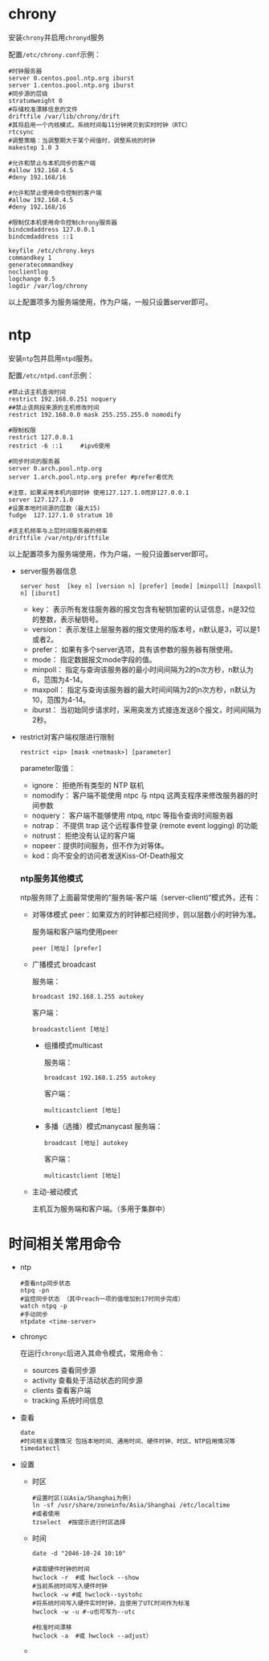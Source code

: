 # chrony

安装`chrony`并启用`chronyd`服务

配置`/etc/chrony.conf`示例：

```shell
#时钟服务器
server 0.centos.pool.ntp.org iburst
server 1.centos.pool.ntp.org iburst
#同步源的层级
stratumweight 0
#存储校准漂移信息的文件
driftfile /var/lib/chrony/drift
#其将启用一个内核模式，系统时间每11分钟拷贝到实时时钟（RTC）
rtcsync
#调整策略：当调整期大于某个阀值时，调整系统的时钟
makestep 1.0 3

#允许和禁止与本机同步的客户端
#allow 192.168.4.5
#deny 192.168/16

#允许和禁止使用命令控制的客户端
#allow 192.168.4.5
#deny 192.168/16

#限制仅本机使用命令控制chrony服务器
bindcmdaddress 127.0.0.1
bindcmdaddress ::1

keyfile /etc/chrony.keys
commandkey 1
generatecommandkey
noclientlog
logchange 0.5
logdir /var/log/chrony
```

以上配置项多为服务端使用，作为户端，一般只设置server即可。

# ntp

安装`ntp`包并启用`ntpd`服务。

配置`/etc/ntpd.conf`示例：

```shell
#禁止该主机查询时间
restrict 192.168.0.251 noquery
##禁止该网段来源的主机修改时间
restrict 192.168.0.0 mask 255.255.255.0 nomodify

#限制权限
restrict 127.0.0.1
restrict -6 ::1     #ipv6使用

#同步时间的服务器
server 0.arch.pool.ntp.org
server 1.arch.pool.ntp.org prefer #prefer者优先

#注意，如果采用本机内部时钟 使用127.127.1.0而非127.0.0.1
server 127.127.1.0
#设置本地时间源的层数（最大15)
fudge  127.127.1.0 stratum 10

#该主机频率与上层时间服务器的频率
driftfile /var/ntp/driftfile
```

以上配置项多为服务端使用，作为户端，一般只设置server即可。

- server服务器信息

  ```shell
  server host  [key n] [version n] [prefer] [mode] [minpoll] [maxpoll n] [iburst]
  ```

  - key： 表示所有发往服务器的报文包含有秘钥加密的认证信息，n是32位的整数，表示秘钥号。
  - version： 表示发往上层服务器的报文使用的版本号，n默认是3，可以是1或者2。
  - prefer： 如果有多个server选项，具有该参数的服务器有限使用。
  - mode： 指定数据报文mode字段的值。
  - minpoll： 指定与查询该服务器的最小时间间隔为2的n次方秒，n默认为6，范围为4-14。
  - maxpoll：  指定与查询该服务器的最大时间间隔为2的n次方秒，n默认为10，范围为4-14。
  - iburst： 当初始同步请求时，采用突发方式接连发送8个报文，时间间隔为2秒。

- restrict对客户端权限进行限制

  ```shell
  restrict <ip> [mask <netmask>] [parameter]
  ```

  parameter取值：

  - ignore： 拒绝所有类型的 NTP 联机
  - nomodify： 客户端不能使用 ntpc 与 ntpq 这两支程序来修改服务器的时间参数
  - noquery： 客户端不能够使用 ntpq, ntpc 等指令查询时间服务器
  - notrap： 不提供 trap 这个远程事件登录 (remote event logging) 的功能
  - notrust： 拒绝没有认证的客户端
  - nopeer：提供时间服务，但不作为对等体。
  - kod：向不安全的访问者发送Kiss-Of-Death报文

  ### ntp服务其他模式

  ntp服务除了上面最常使用的”服务端-客户端（server-client)“模式外，还有：

  - 对等体模式 peer：如果双方的时钟都已经同步，则以层数小的时钟为准。

    服务端和客户端均使用peer

    ```shell
    peer [地址] [prefer]
    ```

  - 广播模式 broadcast

    服务端：

    ```shell
    broadcast 192.168.1.255 autokey
    ```

    客户端：

    ```shell
    broadcastclient [地址]
    ```

    - 组播模式multicast

      服务端：

      ```shell
      broadcast 192.168.1.255 autokey
      ```

      客户端：

      ```shell
      multicastclient [地址]
      ```

    - 多播（选播）模式manycast
      服务端：

      ```shell
      broadcast [地址] autokey
      ```

      客户端：

      ```shell
      multicastclient [地址]
      ```

  - 主动-被动模式

    主机互为服务端和客户端。（多用于集群中）

# 时间相关常用命令

- ntp

  ```shell
  #查看ntp同步状态
  ntpq -pn
  #监控同步状态 （其中reach一项的值增加到17时同步完成）
  watch ntpq -p
  #手动同步 
  ntpdate <time-server>
  ```

- chronyc

  在运行`chronyc`后进入其命令模式，常用命令：

  - sources  查看同步源
  - activity  查看处于活动状态的同步源
  - clients  查看客户端
  - tracking  系统时间信息

- 查看

  ```shell
  date
  #时间相关设置情况 包括本地时间、通用时间、硬件时钟、时区、NTP启用情况等
  timedatectl
  ```

- 设置

  - 时区

    ```shell
    #设置时区(以Asia/Shanghai为例)
    ln -sf /usr/share/zoneinfo/Asia/Shanghai /etc/localtime
    #或者使用
    tzselect  #按提示进行时区选择
    ```

  - 时间

    ```shell
    date -d "2046-10-24 10:10"
    
    #读取硬件时钟的时间
    hwclock -r  #或 hwclock --show
    #当前系统时间写入硬件时钟
    hwclock -w #或 hwclock--systohc
    #将系统时间写入硬件实时时钟，且使用了UTC时间作为标准
    hwclock -w -u #-u也可写为--utc
    
    #校准时间漂移
    hwclock -a  #或 hwclock --adjust）
    ```

  - 
